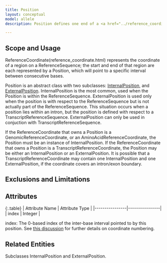 ```yaml
---
title: Position
layout: conceptual
model: allele
description: Position defines one end of a <a href="../reference_coordinate.html">ReferenceCoordinate</a>.  

---
```


Scope and Usage
---------------

ReferenceCoordinate(reference_coordinate.html) represents the coordinate of a region on a ReferenceSequence; the start and end of that region are each represented by a Position, which will point to a specific interval between consecutive bases.  

Position is an abstract class with two subclasses: [InternalPosition](internal_position.html), and [ExternalPosition](external_position).   InternalPosition is the most common, used when the Position is within the ReferenceSequence.  ExternalPosition is used only when the position is with respect to the ReferenceSequence but is not actually part of the ReferenceSequence.  This situation occurs when a position lies within an intron, but the position is defined with respect to a TranscriptReferenceSequence.   ExternalPosition can only be used in conjuction with TranscriptReferenceSequence.

If the ReferenceCoordinate that owns a Position is a GenomicReferenceCoordinate, or an AminoAcidReferenceCoordinate, the Position must be an instance of InternalPosition.  If the ReferenceCoordinate that owns a Position is a TranscriptReferenceCoordinate, the Position may be either an InternalPosition or an ExternalPosition.  It is possible that a TranscriptReferenceCoordinate may contain one InternalPosition and one ExternalPosition, if the coordinate covers an intron/exon boundary.

Exclusions and Limitations
--------------------------

Attributes 
----------

{:.table}
| Attribute Name | Attribute Type |
|----------------|----------------|
| index          | Integer        |

index: The 0-based index of the inter-base interval pointed to by this position.  See [this discussion](../../discussion/coordinate_numbering.html) for further details on coordinate numbering.


Related Entities
----------------
Subclasses InternalPosition and ExternalPosition.
